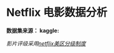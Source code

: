 # Netflix 电影数据分析
**数据集来源：
kaggle:**

*影片评级采用[netflix美区分级制度](https://help.netflix.com/en/node/2064/us)*
